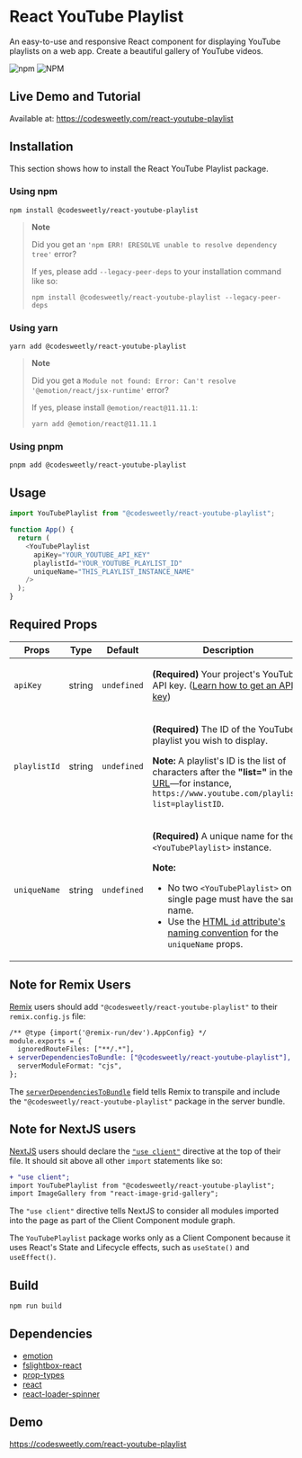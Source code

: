 # React YouTube Playlist

An easy-to-use and responsive React component for displaying YouTube playlists on a web app. Create a beautiful gallery of YouTube videos.

![npm](https://img.shields.io/npm/v/@codesweetly/react-youtube-playlist) ![NPM](https://img.shields.io/npm/l/@codesweetly/react-youtube-playlist)

## Live Demo and Tutorial

Available at: https://codesweetly.com/react-youtube-playlist

## Installation

This section shows how to install the React YouTube Playlist package.

### Using npm

```
npm install @codesweetly/react-youtube-playlist
```

> **Note**
>
> Did you get an `'npm ERR! ERESOLVE unable to resolve dependency tree'` error?
>
> If yes, please add `--legacy-peer-deps` to your installation command like so:
>
> ```
> npm install @codesweetly/react-youtube-playlist --legacy-peer-deps
> ```

### Using yarn

```
yarn add @codesweetly/react-youtube-playlist
```

> **Note**
>
> Did you get a `Module not found: Error: Can't resolve '@emotion/react/jsx-runtime'` error?
>
> If yes, please install `@emotion/react@11.11.1`:
>
> ```
> yarn add @emotion/react@11.11.1
> ```

### Using pnpm

```
pnpm add @codesweetly/react-youtube-playlist
```

## Usage

```js
import YouTubePlaylist from "@codesweetly/react-youtube-playlist";

function App() {
  return (
    <YouTubePlaylist
      apiKey="YOUR_YOUTUBE_API_KEY"
      playlistId="YOUR_YOUTUBE_PLAYLIST_ID"
      uniqueName="THIS_PLAYLIST_INSTANCE_NAME"
    />
  );
}
```

## Required Props

<table>
<thead>
<tr>
<th>Props</th>
<th>Type</th>
<th>Default</th>
<th>Description</th>
</tr>
</thead>
<tbody>
<tr>
<td><code>apiKey</code></td>
<td>string</td>
<td><code>undefined</code></td>
<td>

**(Required)** Your project's YouTube API key. ([Learn how to get an API key](https://youtu.be/N18czV5tj5o))

</td>
</tr>
<tr>
<td><code>playlistId</code></td>
<td>string</td>
<td><code>undefined</code></td>
<td>

**(Required)** The ID of the YouTube playlist you wish to display.

**Note:** A playlist's ID is the list of characters after the **"list="** in the [URL](https://codesweetly.com/web-address-url)—for instance, `https://www.youtube.com/playlist?list=playlistID`.

</td>
</tr>
<tr>
<td><code>uniqueName</code></td>
<td>string</td>
<td><code>undefined</code></td>
<td>

**(Required)** A unique name for the `<YouTubePlaylist>` instance.

**Note:**

- No two `<YouTubePlaylist>` on a single page must have the same name.
- Use the [HTML `id` attribute's naming convention](https://developer.mozilla.org/en-US/docs/Web/HTML/Global_attributes/id) for the `uniqueName` props.

</td>
</tr>
</tbody>
</table>

## Note for Remix Users

[Remix](https://remix.run/docs/en/1.19.0) users should add `"@codesweetly/react-youtube-playlist"` to their `remix.config.js` file:

```diff
/** @type {import('@remix-run/dev').AppConfig} */
module.exports = {
  ignoredRouteFiles: ["**/.*"],
+ serverDependenciesToBundle: ["@codesweetly/react-youtube-playlist"],
  serverModuleFormat: "cjs",
};
```

The [`serverDependenciesToBundle`](https://remix.run/docs/en/1.19.0/file-conventions/remix-config#serverdependenciestobundle) field tells Remix to transpile and include the `"@codesweetly/react-youtube-playlist"` package in the server bundle.

## Note for NextJS users

[NextJS](https://nextjs.org/) users should declare the [`"use client"`](https://nextjs.org/docs/getting-started/react-essentials#the-use-client-directive) directive at the top of their file. It should sit above all other `import` statements like so:

```diff
+ "use client";
import YouTubePlaylist from "@codesweetly/react-youtube-playlist";
import ImageGallery from "react-image-grid-gallery";
```

The `"use client"` directive tells NextJS to consider all modules imported into the page as part of the Client Component module graph.

The `YouTubePlaylist` package works only as a Client Component because it uses React's State and Lifecycle effects, such as `useState()` and `useEffect()`.

## Build

```diff
npm run build
```

## Dependencies

- [emotion](https://github.com/emotion-js/emotion/)
- [fslightbox-react](https://github.com/banthagroup/fslightbox-react)
- [prop-types](https://github.com/facebook/prop-types)
- [react](https://github.com/facebook/react)
- [react-loader-spinner](https://github.com/mhnpd/react-loader-spinner)

## Demo

https://codesweetly.com/react-youtube-playlist
